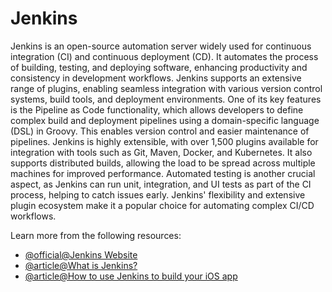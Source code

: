 # Jenkins

Jenkins is an open-source automation server widely used for continuous integration (CI) and continuous deployment (CD). It automates the process of building, testing, and deploying software, enhancing productivity and consistency in development workflows. Jenkins supports an extensive range of plugins, enabling seamless integration with various version control systems, build tools, and deployment environments. One of its key features is the Pipeline as Code functionality, which allows developers to define complex build and deployment pipelines using a domain-specific language (DSL) in Groovy. This enables version control and easier maintenance of pipelines. Jenkins is highly extensible, with over 1,500 plugins available for integration with tools such as Git, Maven, Docker, and Kubernetes. It also supports distributed builds, allowing the load to be spread across multiple machines for improved performance. Automated testing is another crucial aspect, as Jenkins can run unit, integration, and UI tests as part of the CI process, helping to catch issues early. Jenkins' flexibility and extensive plugin ecosystem make it a popular choice for automating complex CI/CD workflows.

Learn more from the following resources:

- [@official@Jenkins Website](https://www.jenkins.io/)
- [@article@What is Jenkins?](https://www.spiceworks.com/tech/devops/articles/what-is-jenkins/)
- [@article@How to use Jenkins to build your iOS app](https://sabapathy7.medium.com/how-to-use-jenkins-to-build-your-ios-app-55a8d147e3b2)